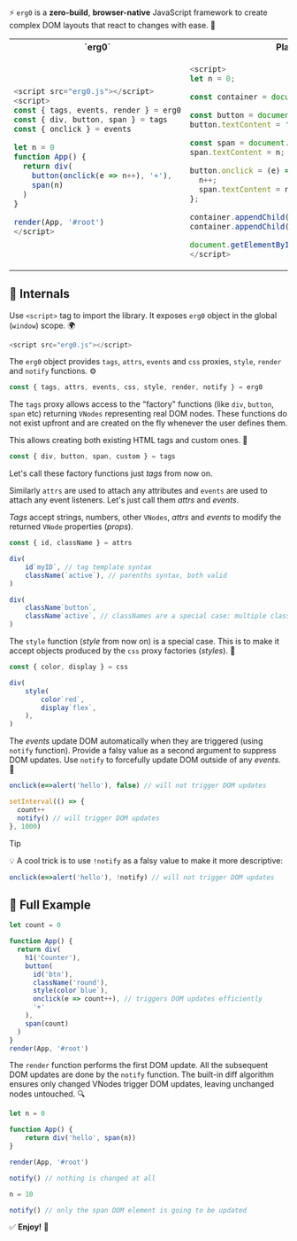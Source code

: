 ﻿⚡ `erg0` is a **zero-build**, **browser-native** JavaScript framework to create complex DOM layouts that react to changes with ease. 🧠

<table>
<tr><th>`erg0`</th><th>Plain Browser API</th></tr>
<tr><td>

```js
<script src="erg0.js"></script>
<script>
const { tags, events, render } = erg0
const { div, button, span } = tags
const { onclick } = events

let n = 0
function App() {
  return div(
    button(onclick(e => n++), '+'),
    span(n)
  )
}

render(App, '#root')
</script>
```

</td><td>

```js
<script>
let n = 0;

const container = document.createElement('div');

const button = document.createElement('button');
button.textContent = '+';

const span = document.createElement('span');
span.textContent = n;

button.onclick = (e) => {
  n++;
  span.textContent = n;
};

container.appendChild(button);
container.appendChild(span);

document.getElementById('root').appendChild(container);
</script>
```

</td></tr>
</table>

## 🧩 Internals

Use `<script>` tag to import the library. It exposes `erg0` object in the global (`window`) scope. 🌍

```js
<script src="erg0.js"></script>
```

The `erg0` object provides `tags`, `attrs`, `events` and `css` proxies, `style`, `render` and `notify` functions. ⚙️

```js
const { tags, attrs, events, css, style, render, notify } = erg0
```

The `tags` proxy allows access to the "factory" functions (like `div`, `button`, `span` etc) returning `VNodes` representing real DOM nodes. These functions do not exist upfront and are created on the fly whenever the user defines them.

This allows creating both existing HTML tags and custom ones. 🧱

```js
const { div, button, span, custom } = tags
```

Let's call these factory functions just *tags* from now on.

Similarly `attrs` are used to attach any attributes and `events` are used to attach any event listeners. Let's just call them *attrs* and *events*.

*Tags* accept strings, numbers, other `VNodes`, *attrs* and *events* to modify the returned `VNode` properties (*props*).

```js
const { id, className } = attrs

div(
    id`myID`, // tag template syntax
    className(`active`), // parenths syntax, both valid
)

div(
    className`button`,
    className`active`, // classNames are a special case: multiple classNames are concatenated
)
```

The `style` function (*style* from now on) is a special case. This is to make it accept objects produced by the `css` proxy factories (*styles*). 🎨

```js
const { color, display } = css

div(
    style(
        color`red`,
        display`flex`,
    ),
)
```

The *events* update DOM automatically when they are triggered (using `notify` function). Provide a falsy value as a second argument to suppress DOM updates. Use `notify` to forcefully update DOM outside of any *events*. 🔁

```js
onclick(e=>alert('hello'), false) // will not trigger DOM updates

setInterval(() => {
  count++
  notify() // will trigger DOM updates
}, 1000)
```

> [!TIP]
> 💡 A cool trick is to use `!notify` as a falsy value to make it more descriptive:

```js
onclick(e=>alert('hello'), !notify) // will not trigger DOM updates
```

## 🧠 Full Example

```js
let count = 0

function App() {
  return div(
    h1('Counter'),
    button(
      id('btn'),
      className('round'),
      style(color`blue`),
      onclick(e => count++), // triggers DOM updates efficiently
      '+'
    ),
    span(count)
  )
}
render(App, '#root')
```

The `render` function performs the first DOM update. All the subsequent DOM updates are done by the `notify` function. The built-in diff algorithm ensures only changed VNodes trigger DOM updates, leaving unchanged nodes untouched. 🔍

```js
let n = 0

function App() {
    return div('hello', span(n))
}

render(App, '#root')

notify() // nothing is changed at all

n = 10

notify() // only the span DOM element is going to be updated
```

✅ **Enjoy!** 🚀
